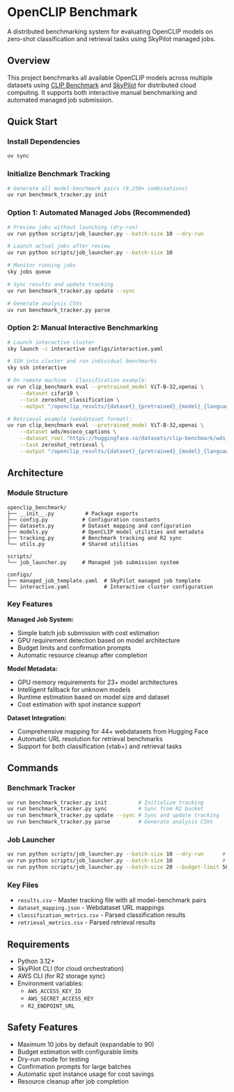 # OpenCLIP Benchmark

A distributed benchmarking system for evaluating OpenCLIP models on zero-shot classification and retrieval tasks using SkyPilot managed jobs.

## Overview

This project benchmarks all available OpenCLIP models across multiple datasets using [CLIP Benchmark](https://github.com/LAION-AI/CLIP_benchmark) and [SkyPilot](https://github.com/skypilot-org/skypilot) for distributed cloud computing. It supports both interactive manual benchmarking and automated managed job submission.

## Quick Start

### Install Dependencies

```bash
uv sync
```

### Initialize Benchmark Tracking

```bash
# Generate all model-benchmark pairs (9,250+ combinations)
uv run benchmark_tracker.py init
```

### Option 1: Automated Managed Jobs (Recommended)

```bash
# Preview jobs without launching (dry-run)
uv run python scripts/job_launcher.py --batch-size 10 --dry-run

# Launch actual jobs after review
uv run python scripts/job_launcher.py --batch-size 10

# Monitor running jobs
sky jobs queue

# Sync results and update tracking
uv run benchmark_tracker.py update --sync

# Generate analysis CSVs
uv run benchmark_tracker.py parse
```

### Option 2: Manual Interactive Benchmarking

```bash
# Launch interactive cluster
sky launch -c interactive configs/interactive.yaml

# SSH into cluster and run individual benchmarks
sky ssh interactive

# On remote machine - Classification example:
uv run clip_benchmark eval --pretrained_model ViT-B-32,openai \
    --dataset cifar10 \
    --task zeroshot_classification \
    --output "/openclip_results/{dataset}_{pretrained}_{model}_{language}_{task}.json"

# Retrieval example (webdataset format):
uv run clip_benchmark eval --pretrained_model ViT-B-32,openai \
    --dataset wds/mscoco_captions \
    --dataset_root "https://huggingface.co/datasets/clip-benchmark/wds_mscoco_captions/tree/main" \
    --task zeroshot_retrieval \
    --output "/openclip_results/{dataset}_{pretrained}_{model}_{language}_{task}.json"
```

## Architecture

### Module Structure

```
openclip_benchmark/
├── __init__.py          # Package exports
├── config.py           # Configuration constants
├── datasets.py         # Dataset mapping and configuration
├── models.py           # OpenCLIP model utilities and metadata
├── tracking.py         # Benchmark tracking and R2 sync
└── utils.py            # Shared utilities

scripts/
└── job_launcher.py     # Managed job submission system

configs/
├── managed_job_template.yaml  # SkyPilot managed job template
└── interactive.yaml           # Interactive cluster configuration
```

### Key Features

**Managed Job System:**

- Simple batch job submission with cost estimation
- GPU requirement detection based on model architecture
- Budget limits and confirmation prompts
- Automatic resource cleanup after completion

**Model Metadata:**

- GPU memory requirements for 23+ model architectures
- Intelligent fallback for unknown models
- Runtime estimation based on model size and dataset
- Cost estimation with spot instance support

**Dataset Integration:**

- Comprehensive mapping for 44+ webdatasets from Hugging Face
- Automatic URL resolution for retrieval benchmarks
- Support for both classification (vtab+) and retrieval tasks

## Commands

### Benchmark Tracker

```bash
uv run benchmark_tracker.py init          # Initialize tracking
uv run benchmark_tracker.py sync          # Sync from R2 bucket
uv run benchmark_tracker.py update --sync # Sync and update tracking
uv run benchmark_tracker.py parse         # Generate analysis CSVs
```

### Job Launcher

```bash
uv run python scripts/job_launcher.py --batch-size 10 --dry-run      # Preview jobs
uv run python scripts/job_launcher.py --batch-size 10                # Launch jobs
uv run python scripts/job_launcher.py --batch-size 20 --budget-limit 50.0  # With budget limit
```

### Key Files

- `results.csv` - Master tracking file with all model-benchmark pairs
- `dataset_mapping.json` - Webdataset URL mappings
- `classification_metrics.csv` - Parsed classification results
- `retrieval_metrics.csv` - Parsed retrieval results

## Requirements

- Python 3.12+
- SkyPilot CLI (for cloud orchestration)
- AWS CLI (for R2 storage sync)
- Environment variables:
  - `AWS_ACCESS_KEY_ID`
  - `AWS_SECRET_ACCESS_KEY`
  - `R2_ENDPOINT_URL`

## Safety Features

- Maximum 10 jobs by default (expandable to 90)
- Budget estimation with configurable limits
- Dry-run mode for testing
- Confirmation prompts for large batches
- Automatic spot instance usage for cost savings
- Resource cleanup after job completion
